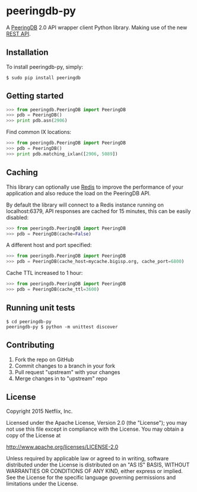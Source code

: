 # peeringdb-py

A [PeeringDB](https://beta.peeringdb.com/docs/) 2.0 API wrapper client Python library. Making use of the new [REST API](https://beta.peeringdb.com/docs/api_specs/).

## Installation

To install peeringdb-py, simply:

```
$ sudo pip install peeringdb
```

## Getting started

```python
>>> from peeringdb.PeeringDB import PeeringDB
>>> pdb = PeeringDB()
>>> print pdb.asn(2906)
```

Find common IX locations:

```python
>>> from peeringdb.PeeringDB import PeeringDB
>>> pdb = PeeringDB()
>>> print pdb.matching_ixlan([2906, 5089])
```

## Caching

This library can optionally use [Redis](http://redis.io/) to improve the performance of your application and also reduce the load on the PeeringDB API.

By default the library will connect to a Redis instance running on localhost:6379, API responses are cached for 15 minutes, this can be easily disabled:

```python
>>> from peeringdb.PeeringDB import PeeringDB
>>> pdb = PeeringDB(cache=False)
```

A different host and port specified:

```python
>>> from peeringdb.PeeringDB import PeeringDB
>>> pdb = PeeringDB(cache_host=mycache.bigisp.org, cache_port=6800)
```

Cache TTL increased to 1 hour:

```python
>>> from peeringdb.PeeringDB import PeeringDB
>>> pdb = PeeringDB(cache_ttl=3600)
```

## Running unit tests

```
$ cd peeringdb-py
peeringdb-py $ python -m unittest discover
```

## Contributing

 1. Fork the repo on GitHub
 2. Commit changes to a branch in your fork
 3. Pull request "upstream" with your changes
 4. Merge changes in to "upstream" repo

## License

Copyright 2015 Netflix, Inc.

Licensed under the Apache License, Version 2.0 (the "License");
you may not use this file except in compliance with the License.
You may obtain a copy of the License at

<http://www.apache.org/licenses/LICENSE-2.0>

Unless required by applicable law or agreed to in writing, software
distributed under the License is distributed on an "AS IS" BASIS,
WITHOUT WARRANTIES OR CONDITIONS OF ANY KIND, either express or implied.
See the License for the specific language governing permissions and
limitations under the License.
